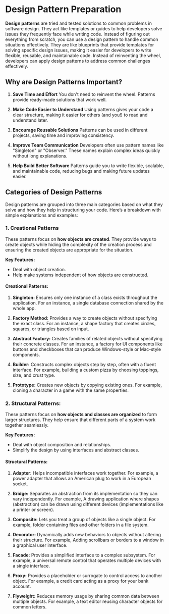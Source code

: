 # Design Pattern Preparation

**Design patterns** are tried and tested solutions to common problems in software design. They act like templates or guides to help developers solve issues they frequently face while writing code. Instead of figuring out everything from scratch, you can use a design pattern to handle common situations effectively. They are like blueprints that provide templates for solving specific design issues, making it easier for developers to write flexible, reusable, and maintainable code. Instead of reinventing the wheel, developers can apply design patterns to address common challenges effectively.

## Why are Design Patterns Important?

1. **Save Time and Effort**
   You don't need to reinvent the wheel. Patterns provide ready-made solutions that work well.

2. **Make Code Easier to Understand**
   Using patterns gives your code a clear structure, making it easier for others (and you!) to read and understand later.

3. **Encourage Reusable Solutions**
   Patterns can be used in different projects, saving time and improving consistency.

4. **Improve Team Communication**
   Developers often use pattern names like "Singleton" or "Observer." These names explain complex ideas quickly without long explanations.

5. **Help Build Better Software**
   Patterns guide you to write flexible, scalable, and maintainable code, reducing bugs and making future updates easier.

## Categories of Design Patterns

Design patterns are grouped into three main categories based on what they solve and how they help in structuring your code. Here’s a breakdown with simple explanations and examples:

### 1. **Creational Patterns**

These patterns focus on **how objects are created**. They provide ways to create objects while hiding the complexity of the creation process and ensuring the created objects are appropriate for the situation.

**Key Features:**

- Deal with object creation.
- Help make systems independent of how objects are constructed.

#### **Creational Patterns:**

1. **Singleton:** Ensures only one instance of a class exists throughout the application. For an instance, a single database connection shared by the whole app.

2. **Factory Method:** Provides a way to create objects without specifying the exact class. For an instance, a shape factory that creates circles, squares, or triangles based on input.

3. **Abstract Factory:** Creates families of related objects without specifying their concrete classes. For an instance, a factory for UI components like buttons and checkboxes that can produce Windows-style or Mac-style components.

4. **Builder:** Constructs complex objects step by step, often with a fluent interface. For example, building a custom pizza by choosing toppings, size, and crust type.

5. **Prototype:** Creates new objects by copying existing ones. For example, cloning a character in a game with the same properties.

### **2. Structural Patterns:**

These patterns focus on **how objects and classes are organized** to form larger structures. They help ensure that different parts of a system work together seamlessly.

**Key Features:**

- Deal with object composition and relationships.
- Simplify the design by using interfaces and abstract classes.

#### **Structural Patterns:**

1. **Adapter:** Helps incompatible interfaces work together. For example, a power adapter that allows an American plug to work in a European socket.

2. **Bridge:** Separates an abstraction from its implementation so they can vary independently. For example, A drawing application where shapes (abstraction) can be drawn using different devices (implementations like a printer or screen).

3. **Composite:** Lets you treat a group of objects like a single object. For example, folder containing files and other folders in a file system.

4. **Decorator:** Dynamically adds new behaviors to objects without altering their structure. For example, Adding scrollbars or borders to a window in a graphical user interface.

5. **Facade:** Provides a simplified interface to a complex subsystem. For example, a universal remote control that operates multiple devices with a single interface.

6. **Proxy:** Provides a placeholder or surrogate to control access to another object. For example, a credit card acting as a proxy for your bank account.

7. **Flyweight:** Reduces memory usage by sharing common data between multiple objects. For example, a text editor reusing character objects for common letters.